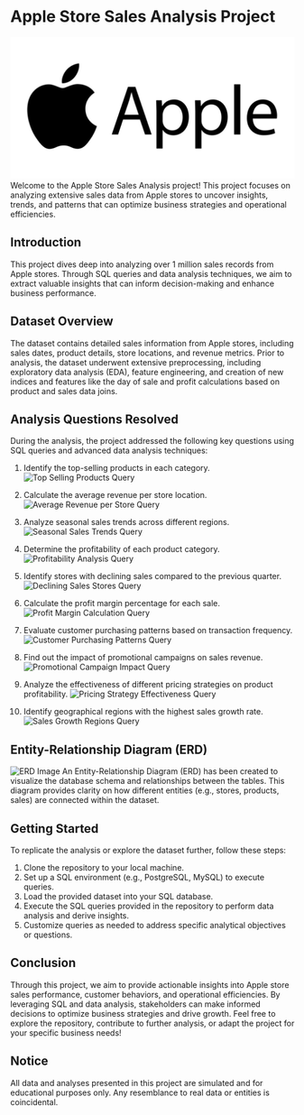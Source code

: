 # Apple Store Sales Analysis Project
![Banner Image](https://github.com/Deepthi-M-181297/Apple-Store-Sales-Analysis-Project/blob/main/Apple_logo)
Welcome to the Apple Store Sales Analysis project! This project focuses on analyzing extensive
sales data from Apple stores to uncover insights, trends, and patterns that can optimize
business strategies and operational efficiencies.
## Introduction
This project dives deep into analyzing over 1 million sales records from Apple stores. Through
SQL queries and data analysis techniques, we aim to extract valuable insights that can inform
decision-making and enhance business performance.
## Dataset Overview
The dataset contains detailed sales information from Apple stores, including sales dates,
product details, store locations, and revenue metrics. Prior to analysis, the dataset underwent
extensive preprocessing, including exploratory data analysis (EDA), feature engineering, and
creation of new indices and features like the day of sale and profit calculations based on product
and sales data joins.
## Analysis Questions Resolved
During the analysis, the project addressed the following key questions using SQL queries and
advanced data analysis techniques:
1. Identify the top-selling products in each category.
![Top Selling Products Query](insert_image_link_here)
2. Calculate the average revenue per store location.
![Average Revenue per Store Query](insert_image_link_here)
3. Analyze seasonal sales trends across different regions.
![Seasonal Sales Trends Query](insert_image_link_here)
4. Determine the profitability of each product category.
![Profitability Analysis Query](insert_image_link_here)
5. Identify stores with declining sales compared to the previous quarter.
![Declining Sales Stores Query](insert_image_link_here)
6. Calculate the profit margin percentage for each sale.
![Profit Margin Calculation Query](insert_image_link_here)

7. Evaluate customer purchasing patterns based on transaction frequency.
![Customer Purchasing Patterns Query](insert_image_link_here)
8. Find out the impact of promotional campaigns on sales revenue.
![Promotional Campaign Impact Query](insert_image_link_here)
9. Analyze the effectiveness of different pricing strategies on product profitability.
![Pricing Strategy Effectiveness Query](insert_image_link_here)
10. Identify geographical regions with the highest sales growth rate.
![Sales Growth Regions Query](insert_image_link_here)
## Entity-Relationship Diagram (ERD)
![ERD Image]()
An Entity-Relationship Diagram (ERD) has been created to visualize the database schema and
relationships between the tables. This diagram provides clarity on how different entities (e.g.,
stores, products, sales) are connected within the dataset.
## Getting Started
To replicate the analysis or explore the dataset further, follow these steps:
1. Clone the repository to your local machine.
2. Set up a SQL environment (e.g., PostgreSQL, MySQL) to execute queries.
3. Load the provided dataset into your SQL database.
4. Execute the SQL queries provided in the repository to perform data analysis and derive
insights.
5. Customize queries as needed to address specific analytical objectives or questions.
## Conclusion
Through this project, we aim to provide actionable insights into Apple store sales performance,
customer behaviors, and operational efficiencies. By leveraging SQL and data analysis,
stakeholders can make informed decisions to optimize business strategies and drive growth.
Feel free to explore the repository, contribute to further analysis, or adapt the project for your
specific business needs!
## Notice

All data and analyses presented in this project are simulated and for educational purposes only.
Any resemblance to real data or entities is coincidental.
